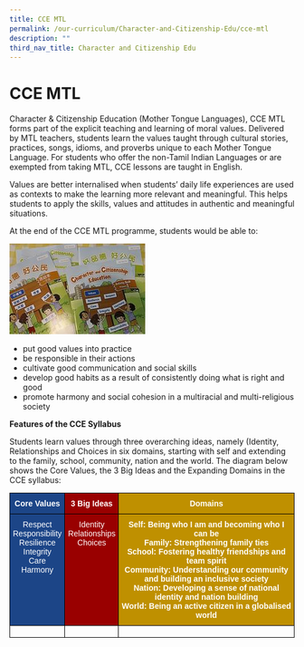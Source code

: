 ```yaml
---
title: CCE MTL
permalink: /our-curriculum/Character-and-Citizenship-Edu/cce-mtl
description: ""
third_nav_title: Character and Citizenship Edu
---
```

# CCE MTL

Character & Citizenship Education (Mother Tongue Languages), CCE MTL forms part of the explicit teaching and learning of moral values. Delivered by MTL teachers, students learn the values taught through cultural stories, practices, songs, idioms, and proverbs unique to each Mother Tongue Language. For students who offer the non-Tamil Indian Languages or are exempted from taking MTL, CCE lessons are taught in English.

Values are better internalised when students’ daily life experiences are used as contexts to make the learning more relevant and meaningful. This helps students to apply the skills, values and attitudes in authentic and meaningful situations. 

At the end of the CCE MTL programme, students would be able to:

![](/images/CCE%20MTL.jpg)

* put good values into practice
* be responsible in their actions
* cultivate good communication and social skills
* develop good habits as a result of consistently doing what is right and good
* promote harmony and social cohesion in a multiracial and multi-religious society

**Features of the CCE Syllabus**

Students learn values through three overarching ideas, namely (Identity, Relationships and Choices in six domains, starting with self and extending to the family, school, community, nation and the world. The diagram below shows the Core Values, the 3 Big Ideas and the Expanding Domains in the CCE syllabus:

<style type="text/css">
.tg  {border-collapse:collapse;border-spacing:0;}
.tg td{border-color:black;border-style:solid;border-width:1px;font-family:Arial, sans-serif;font-size:14px;
  overflow:hidden;padding:10px 5px;word-break:normal;}
.tg th{border-color:black;border-style:solid;border-width:1px;font-family:Arial, sans-serif;font-size:14px;
  font-weight:normal;overflow:hidden;padding:10px 5px;word-break:normal;}
.tg .tg-6iwo{background-color:#BF9000;color:#FFF;font-weight:bold;text-align:center;vertical-align:top}
.tg .tg-vpvz{background-color:#1C4587;color:#FFF;font-weight:bold;text-align:center;vertical-align:top}
.tg .tg-r3dq{background-color:#1C4587;color:#FFF;text-align:center;vertical-align:top}
.tg .tg-0fa5{background-color:#900;color:#FFF;text-align:center;vertical-align:top}
.tg .tg-mino{background-color:#900;color:#FFF;font-weight:bold;text-align:center;vertical-align:top}
.tg .tg-0lax{text-align:left;vertical-align:top}
</style>
<table class="tg">
<thead>
  <tr>
    <th class="tg-vpvz">Core Values</th>
    <th class="tg-mino">3 Big Ideas</th>
    <th class="tg-6iwo">Domains</th>
  </tr>
</thead>
<tbody>
  <tr>
    <td class="tg-r3dq">Respect<br>Responsibility<br>Resilience<br>Integrity<br>Care<br>Harmony</td>
    <td class="tg-0fa5">Identity<br>Relationships<br>Choices</td>
    <td class="tg-6iwo">Self: Being who I am and becoming who I can be<br>Family: Strengthening family ties<br>School: Fostering healthy friendships and team spirit<br>Community: Understanding our community and building an inclusive society<br>Nation: Developing a sense of national identity and nation building<br>World: Being an active citizen in a globalised world</td>
  </tr>
  <tr>
    <td class="tg-0lax"></td>
    <td class="tg-0lax"></td>
    <td class="tg-0lax"></td>
  </tr>
</tbody>
</table>